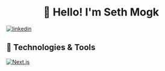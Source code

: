 <h1 align="center">👋 Hello! I'm Seth Mogk</h1>

  <a align="center" href="https://www.linkedin.com/in/seth-mogk-586809256/">
  <img alt="linkedin" title="Linkedin Profile" src="https://img.shields.io/badge/linkedin-%230077B5.svg?&style=for-the-badge&logo=linkedin&logoColor=white"/></a>

<h2>🔨 Technologies & Tools</h2>
<p>
  <a href="https://github.com/search?q=user%3Ammogk+language%3Anextjs"><img alt="Next.js" src="https://img.shields.io/badge/Next-black?style=for-the-badge&logo=next.js&logoColor=white"
</p>

